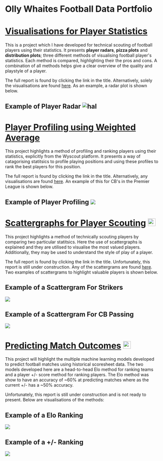# Olly Whaites Football Data Portfolio

# [Visualisations for Player Statistics](https://ollywhaites.github.io/football-stats-vis/)

This is a project which I have developed for technical scouting of football players using their statistics. It presents **player radars**, **pizza plots** and **distribution plots**; three different methods of visualising football player's statistics. Each method is compared, highlighting their the pros and cons. A combination of all methods helps give a clear overview of the quality and playstyle of a player.

The full report is found by clicking the link in the title. Alternatively, solely the visualisations are found [here](https://github.com/ollywhaites/football-stats-vis/tree/main/Plots). As an example, a radar plot is shown below.

## Example of Player Radar ![hal](images/D_Rice-vs-W_Ndidi-radar.png)

# [Player Profiling using Weighted Average](https://ollywhaites.github.io/weighted-avg-ranking/)

This project highlights a method of profiling and ranking players using their statistics, explicitly from the Wyscout platform. It presents a way of catagorising statitsics to profile playing positions and using these profiles to rank the best players for this position. 

The full report is found by clicking the link in the title. Alternatively, any visualisations are found [here](https://github.com/ollywhaites/weighted-avg-ranking/tree/main/images). An example of this for CB's in the Premier League is shown below.

## Example of Player Profiling ![](images/CB_EPL_Ranking_leaflet_2021.png)

# [Scattergraphs for Player Scouting](https://ollywhaites.github.io/scattergraph-pl-scouting/) <img src="https://user-images.githubusercontent.com/110287328/183289242-bfdee720-3d99-496b-8099-705c893eea6c.png" width="25" height="25">


This project highlights a method of technically scouting players by comparing two particular statitsics. Here the use of scattergraphs is explained and they are utilised to visualise the most valued players. Additionally, they may be used to understand the style of play of a player. 

The full report is found by clicking the link in the title. Unfortunately, this report is still under construction. Any of the scattergrams are found [here](https://github.com/ollywhaites/scattergraph-pl-scouting/tree/main/images). Two examples of scattergrams to highlight valuable players is shown below.

## Example of a Scattergram For Strikers
![](images/CF_Finishing.png)

## Example of a Scattergram For CB Passing 
![](images/Passing_CBs_2022.png)

# [Predicting Match Outcomes]() <img src="https://user-images.githubusercontent.com/110287328/183289242-bfdee720-3d99-496b-8099-705c893eea6c.png" width="25" height="25">


This project will highlight the multiple machine learning models developed to predict football matches using historical scoresheet data. The two models developed here are a head-to-head Elo method for ranking teams and a player +/- score method for ranking players. The Elo method was show to have an accuracy of ~60% at predicting matches where as the current +/- has a ~50% accuracy.

Unfortunately, this report is still under construction and is not ready to present. Below are visualisations of the methods:

## Example of a Elo Ranking
![](images/CF_Finishing.png)

## Example of a +/- Ranking
![](images/Passing_CBs_2022.png)

